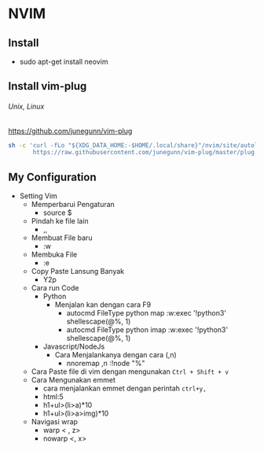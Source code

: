 # NVIM

## Install
- sudo apt-get install neovim
## Install vim-plug
###### Unix, Linux
https://github.com/junegunn/vim-plug

```sh
sh -c 'curl -fLo "${XDG_DATA_HOME:-$HOME/.local/share}"/nvim/site/autoload/plug.vim --create-dirs \
       https://raw.githubusercontent.com/junegunn/vim-plug/master/plug.vim'
```

## My Configuration 
- Setting Vim
    - Memperbarui Pengaturan
        - source $
    - Pindah ke file lain
        - ,,
    - Membuat File baru
        - :w
    - Membuka File
        - :e   
    - Copy Paste Lansung Banyak
        - Y2p
    - Cara run Code
        - Python
            - Menjalan kan dengan cara F9
                - autocmd FileType python map <buffer> <F9> :w<CR>:exec '!python3' shellescape(@%, 1)<CR>
                - autocmd FileType python imap <buffer> <F9> <esc>:w<CR>:exec '!python3' shellescape(@%, 1)<CR>
        - Javascript/NodeJs
            - Cara Menjalankanya dengan cara (,n) 
                - nnoremap ,n :!node "%"<CR>
    - Cara Paste file di vim dengan mengunakan `Ctrl + Shift + v`
    - Cara Mengunakan emmet
        - cara menjalankan emmet dengan perintah `ctrl+y,`
        - html:5 
        - h1+ul>(li>a)*10
        - h1+ul>(li>a>img)*10
    - Navigasi wrap
        - warp < , z>
        - nowarp <, x>
